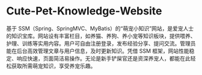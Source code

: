 # Cute-Pet-Knowledge-Website
基于 SSM（Spring、SpringMVC、MyBatis）的“萌宠小知识”网站，是爱宠人士的知识宝库。网站设有丰富栏目，如养猫、养狗、养小宠等知识板块，提供喂养、护理、训练等实用内容。用户可自由注册登录，发布经验分享、提问交流。管理员能在后台高效管理文章与用户信息，及时更新知识。凭借 SSM 框架，网站性能稳定、响应快速，页面简洁易操作。无论是新手铲屎官还是资深养宠人，都能在此轻松获取所需萌宠知识，享受养宠乐趣。 
